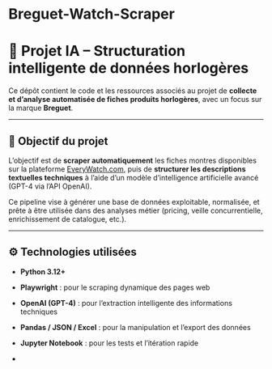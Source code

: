 # Breguet-Watch-Scraper

# 💼 Projet IA – Structuration intelligente de données horlogères

Ce dépôt contient le code et les ressources associés au projet de **collecte et d’analyse automatisée de fiches produits horlogères**, avec un focus sur la marque **Breguet**.

---

## 🧩 Objectif du projet

L’objectif est de **scraper automatiquement** les fiches montres disponibles sur la plateforme [EveryWatch.com](https://www.everywatch.com), puis de **structurer les descriptions textuelles techniques** à l’aide d’un modèle d’intelligence artificielle avancé (GPT-4 via l’API OpenAI).

Ce pipeline vise à générer une base de données exploitable, normalisée, et prête à être utilisée dans des analyses métier (pricing, veille concurrentielle, enrichissement de catalogue, etc.).

---

## ⚙️ Technologies utilisées

- **Python 3.12+**
- **Playwright** : pour le scraping dynamique des pages web
- **OpenAI (GPT-4)** : pour l’extraction intelligente des informations techniques
- **Pandas / JSON / Excel** : pour la manipulation et l’export des données
- **Jupyter Notebook** : pour les tests et l’itération rapide

- 
